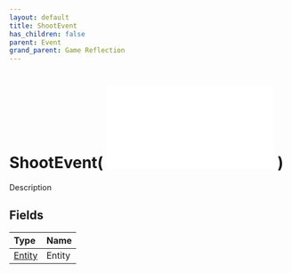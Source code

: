 ```yaml
---
layout: default
title: ShootEvent
has_children: false
parent: Event
grand_parent: Game Reflection
---
```

# ShootEvent( ![ EntityEventBase ](/game-reflection/events/entity_event_base.md) )
Description 

## Fields
| Type | Name |
|:-------------|:--------------|
| [Entity](/game-reflection/classes/entity.md) | Entity |
